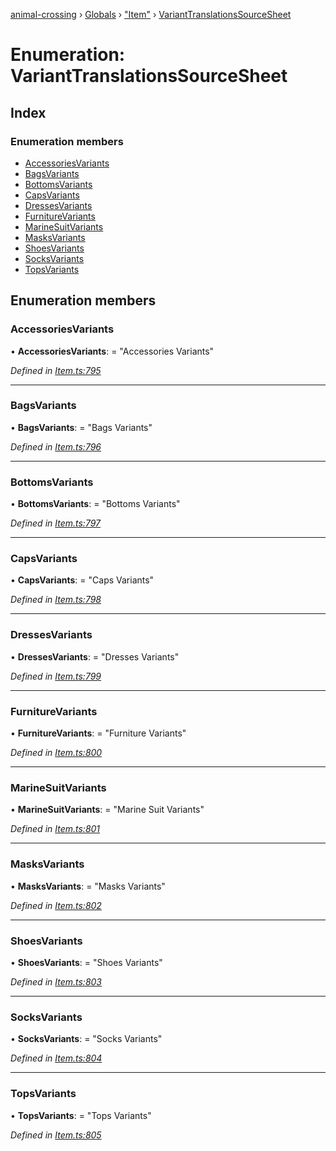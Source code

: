 [animal-crossing](../README.md) › [Globals](../globals.md) › ["Item"](../modules/_item_.md) › [VariantTranslationsSourceSheet](_item_.varianttranslationssourcesheet.md)

# Enumeration: VariantTranslationsSourceSheet

## Index

### Enumeration members

* [AccessoriesVariants](_item_.varianttranslationssourcesheet.md#accessoriesvariants)
* [BagsVariants](_item_.varianttranslationssourcesheet.md#bagsvariants)
* [BottomsVariants](_item_.varianttranslationssourcesheet.md#bottomsvariants)
* [CapsVariants](_item_.varianttranslationssourcesheet.md#capsvariants)
* [DressesVariants](_item_.varianttranslationssourcesheet.md#dressesvariants)
* [FurnitureVariants](_item_.varianttranslationssourcesheet.md#furniturevariants)
* [MarineSuitVariants](_item_.varianttranslationssourcesheet.md#marinesuitvariants)
* [MasksVariants](_item_.varianttranslationssourcesheet.md#masksvariants)
* [ShoesVariants](_item_.varianttranslationssourcesheet.md#shoesvariants)
* [SocksVariants](_item_.varianttranslationssourcesheet.md#socksvariants)
* [TopsVariants](_item_.varianttranslationssourcesheet.md#topsvariants)

## Enumeration members

###  AccessoriesVariants

• **AccessoriesVariants**: = "Accessories Variants"

*Defined in [Item.ts:795](https://github.com/Norviah/animal-crossing/blob/26c21f5/module/types/Item.ts#L795)*

___

###  BagsVariants

• **BagsVariants**: = "Bags Variants"

*Defined in [Item.ts:796](https://github.com/Norviah/animal-crossing/blob/26c21f5/module/types/Item.ts#L796)*

___

###  BottomsVariants

• **BottomsVariants**: = "Bottoms Variants"

*Defined in [Item.ts:797](https://github.com/Norviah/animal-crossing/blob/26c21f5/module/types/Item.ts#L797)*

___

###  CapsVariants

• **CapsVariants**: = "Caps Variants"

*Defined in [Item.ts:798](https://github.com/Norviah/animal-crossing/blob/26c21f5/module/types/Item.ts#L798)*

___

###  DressesVariants

• **DressesVariants**: = "Dresses Variants"

*Defined in [Item.ts:799](https://github.com/Norviah/animal-crossing/blob/26c21f5/module/types/Item.ts#L799)*

___

###  FurnitureVariants

• **FurnitureVariants**: = "Furniture Variants"

*Defined in [Item.ts:800](https://github.com/Norviah/animal-crossing/blob/26c21f5/module/types/Item.ts#L800)*

___

###  MarineSuitVariants

• **MarineSuitVariants**: = "Marine Suit Variants"

*Defined in [Item.ts:801](https://github.com/Norviah/animal-crossing/blob/26c21f5/module/types/Item.ts#L801)*

___

###  MasksVariants

• **MasksVariants**: = "Masks Variants"

*Defined in [Item.ts:802](https://github.com/Norviah/animal-crossing/blob/26c21f5/module/types/Item.ts#L802)*

___

###  ShoesVariants

• **ShoesVariants**: = "Shoes Variants"

*Defined in [Item.ts:803](https://github.com/Norviah/animal-crossing/blob/26c21f5/module/types/Item.ts#L803)*

___

###  SocksVariants

• **SocksVariants**: = "Socks Variants"

*Defined in [Item.ts:804](https://github.com/Norviah/animal-crossing/blob/26c21f5/module/types/Item.ts#L804)*

___

###  TopsVariants

• **TopsVariants**: = "Tops Variants"

*Defined in [Item.ts:805](https://github.com/Norviah/animal-crossing/blob/26c21f5/module/types/Item.ts#L805)*
